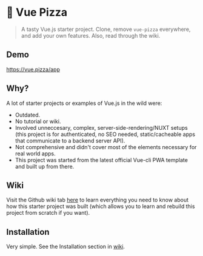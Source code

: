 # :pizza: Vue Pizza

> A tasty Vue.js starter project. Clone, remove `vue-pizza` everywhere, and add your own features. Also, read through the wiki.

## Demo

<a href="https://vue.pizza/app" target="_blank">https://vue.pizza/app</a>

## Why?

A lot of starter projects or examples of Vue.js in the wild were: 

- Outdated.
- No tutorial or wiki.
- Involved unneccesary, complex, server-side-rendering/NUXT setups (this project is for authenticated, no SEO needed, static/cacheable apps that communicate to a backend server API).
- Not comprehensive and didn't cover most of the elements necessary for real world apps.
- This project was started from the latest official Vue-cli PWA template and built up from there.

## Wiki

Visit the Github wiki tab [here](https://github.com/prograhammer/vue-pizza/wiki) to learn everything you need to know about
how this starter project was built (which allows you to learn and rebuild this project from scratch if you want).

## Installation

Very simple. See the Installation section in [wiki](https://github.com/prograhammer/vue-pizza/wiki).

